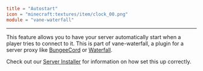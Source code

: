```toml
title = "Autostart"
icon = "minecraft:textures/item/clock_00.png"
module = "vane-waterfall"
```
---
This feature allows you to have your server automatically start when a player tries to connect to it.
This is part of vane-waterfall, a plugin for a server proxy like [BungeeCord](https://www.spigotmc.org/wiki/bungeecord/) or [Waterfall](https://docs.papermc.io/waterfall).

Check out our [Server Installer](https://oddlama.github.io/minecraft-server) for information on how set this up correctly.
